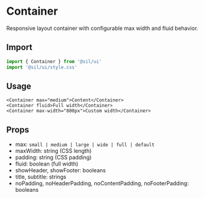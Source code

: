 # Container

Responsive layout container with configurable max width and fluid behavior.

## Import

```ts
import { Container } from '@sil/ui'
import '@sil/ui/style.css'
```

## Usage

```vue
<Container max="medium">Content</Container>
<Container fluid>Full width</Container>
<Container max-width="800px">Custom width</Container>
```

## Props

- max: `small | medium | large | wide | full | default`
- maxWidth: string (CSS length)
- padding: string (CSS padding)
- fluid: boolean (full width)
- showHeader, showFooter: booleans
- title, subtitle: strings
- noPadding, noHeaderPadding, noContentPadding, noFooterPadding: booleans
